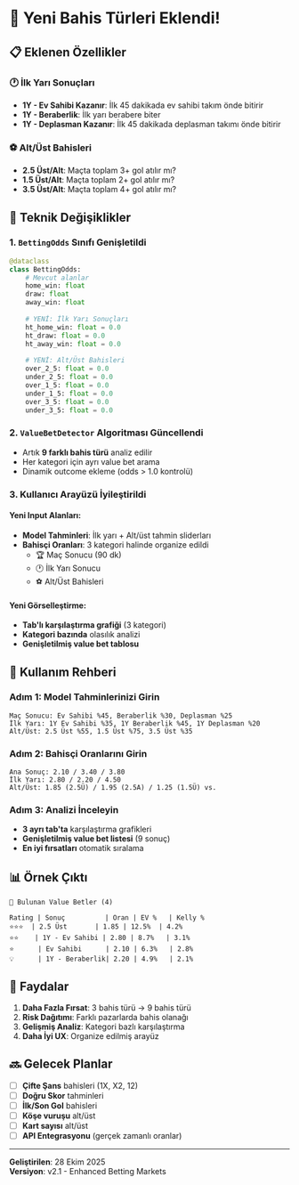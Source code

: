 # 🎯 Yeni Bahis Türleri Eklendi!

## 📋 Eklenen Özellikler

### 🕐 İlk Yarı Sonuçları
- **1Y - Ev Sahibi Kazanır**: İlk 45 dakikada ev sahibi takım önde bitirir
- **1Y - Beraberlik**: İlk yarı berabere biter  
- **1Y - Deplasman Kazanır**: İlk 45 dakikada deplasman takımı önde bitirir

### ⚽ Alt/Üst Bahisleri
- **2.5 Üst/Alt**: Maçta toplam 3+ gol atılır mı?
- **1.5 Üst/Alt**: Maçta toplam 2+ gol atılır mı?
- **3.5 Üst/Alt**: Maçta toplam 4+ gol atılır mı?

## 🔧 Teknik Değişiklikler

### 1. `BettingOdds` Sınıfı Genişletildi

```python
@dataclass
class BettingOdds:
    # Mevcut alanlar
    home_win: float
    draw: float
    away_win: float
    
    # YENİ: İlk Yarı Sonuçları
    ht_home_win: float = 0.0
    ht_draw: float = 0.0  
    ht_away_win: float = 0.0
    
    # YENİ: Alt/Üst Bahisleri
    over_2_5: float = 0.0
    under_2_5: float = 0.0
    over_1_5: float = 0.0
    under_1_5: float = 0.0
    over_3_5: float = 0.0
    under_3_5: float = 0.0
```

### 2. `ValueBetDetector` Algoritması Güncellendi

- Artık **9 farklı bahis türü** analiz edilir
- Her kategori için ayrı value bet arama
- Dinamik outcome ekleme (odds > 1.0 kontrolü)

### 3. Kullanıcı Arayüzü İyileştirildi

#### Yeni Input Alanları:
- **Model Tahminleri**: İlk yarı + Alt/üst tahmin sliderları
- **Bahisçi Oranları**: 3 kategori halinde organize edildi
  - 🏆 Maç Sonucu (90 dk)
  - 🕐 İlk Yarı Sonucu  
  - ⚽ Alt/Üst Bahisleri

#### Yeni Görselleştirme:
- **Tab'lı karşılaştırma grafiği** (3 kategori)
- **Kategori bazında** olasılık analizi
- **Genişletilmiş value bet tablosu**

## 🎯 Kullanım Rehberi

### Adım 1: Model Tahminlerinizi Girin
```
Maç Sonucu: Ev Sahibi %45, Beraberlik %30, Deplasman %25
İlk Yarı: 1Y Ev Sahibi %35, 1Y Beraberlik %45, 1Y Deplasman %20  
Alt/Üst: 2.5 Üst %55, 1.5 Üst %75, 3.5 Üst %35
```

### Adım 2: Bahisçi Oranlarını Girin
```
Ana Sonuç: 2.10 / 3.40 / 3.80
İlk Yarı: 2.80 / 2.20 / 4.50
Alt/Üst: 1.85 (2.5Ü) / 1.95 (2.5A) / 1.25 (1.5Ü) vs.
```

### Adım 3: Analizi İnceleyin
- **3 ayrı tab'ta** karşılaştırma grafikleri
- **Genişletilmiş value bet listesi** (9 sonuç)
- **En iyi fırsatları** otomatik sıralama

## 📊 Örnek Çıktı

```
💎 Bulunan Value Betler (4)

Rating | Sonuç          | Oran | EV %   | Kelly %
⭐⭐⭐  | 2.5 Üst       | 1.85 | 12.5%  | 4.2%
⭐⭐    | 1Y - Ev Sahibi | 2.80 | 8.7%   | 3.1%
⭐      | Ev Sahibi      | 2.10 | 6.3%   | 2.8%
💡      | 1Y - Beraberlik| 2.20 | 4.9%   | 2.1%
```

## 🚀 Faydalar

1. **Daha Fazla Fırsat**: 3 bahis türü → 9 bahis türü
2. **Risk Dağıtımı**: Farklı pazarlarda bahis olanağı
3. **Gelişmiş Analiz**: Kategori bazlı karşılaştırma
4. **Daha İyi UX**: Organize edilmiş arayüz

## 🔜 Gelecek Planlar

- [ ] **Çifte Şans** bahisleri (1X, X2, 12)
- [ ] **Doğru Skor** tahminleri
- [ ] **İlk/Son Gol** bahisleri  
- [ ] **Köşe vuruşu** alt/üst
- [ ] **Kart sayısı** alt/üst
- [ ] **API Entegrasyonu** (gerçek zamanlı oranlar)

---

**Geliştirilen**: 28 Ekim 2025  
**Versiyon**: v2.1 - Enhanced Betting Markets